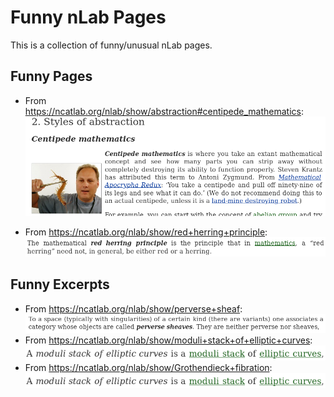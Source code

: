 # Funny nLab Pages
This is a collection of funny/unusual nLab pages.


## Funny Pages

- From https://ncatlab.org/nlab/show/abstraction#centipede_mathematics:
![centipede mathematics](https://raw.githubusercontent.com/Loop-Scheme/Funny-nLab-Pages/master/images/centipede_mathematics.png "centipede mathematics")

- From https://ncatlab.org/nlab/show/red+herring+principle:
![red herring principle](https://raw.githubusercontent.com/Loop-Scheme/Funny-nLab-Pages/master/images/red_herring.png "red herring principle")

## Funny Excerpts

- From https://ncatlab.org/nlab/show/perverse+sheaf:
![perverse sheaves](https://raw.githubusercontent.com/Loop-Scheme/Funny-nLab-Pages/master/images/perverse%20sheaves.png "perverse sheaves")
- From https://ncatlab.org/nlab/show/moduli+stack+of+elliptic+curves:
![moduli stack of elliptic curves](https://raw.githubusercontent.com/Loop-Scheme/Funny-nLab-Pages/master/images/M_ell.png "moduli stack of elliptic curves")
- From https://ncatlab.org/nlab/show/Grothendieck+fibration:
![Grothendieck construction](https://raw.githubusercontent.com/Loop-Scheme/Funny-nLab-Pages/master/images/M_ell.png "Grothendieck construction")
